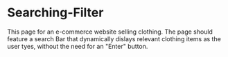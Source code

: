 # Searching-Filter
This page for an e-commerce website selling clothing. The page should feature a search Bar that dynamically dislays relevant clothing items as the user tyes, without the need for an "Enter" button. 
